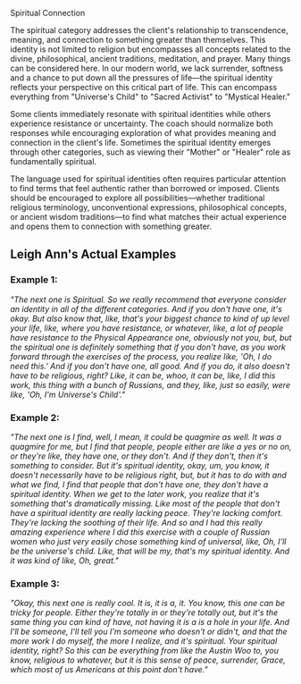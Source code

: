 Spiritual Connection

The spiritual category addresses the client's relationship to transcendence, meaning, and connection to something greater than themselves. This identity is not limited to religion but encompasses all concepts related to the divine, philosophical, ancient traditions, meditation, and prayer. Many things can be considered here. In our modern world, we lack surrender, softness and a chance to put down all the pressures of life—the spiritual identity reflects your perspective on this critical part of life. This can encompass everything from "Universe's Child" to "Sacred Activist" to "Mystical Healer."  

Some clients immediately resonate with spiritual identities while others experience resistance or uncertainty. The coach should normalize both responses while encouraging exploration of what provides meaning and connection in the client's life. Sometimes the spiritual identity emerges through other categories, such as viewing their "Mother" or "Healer" role as fundamentally spiritual.

The language used for spiritual identities often requires particular attention to find terms that feel authentic rather than borrowed or imposed. Clients should be encouraged to explore all possibilities—whether traditional religious terminology, unconventional expressions, philosophical concepts, or ancient wisdom traditions—to find what matches their actual experience and opens them to connection with something greater.  


## Leigh Ann's Actual Examples

### Example 1:

_"The next one is Spiritual. So we really recommend that everyone consider an identity in all of the different categories. And if you don't have one, it's okay. But also know that, like, that's your biggest chance to kind of up level your life, like, where you have resistance, or whatever, like, a lot of people have resistance to the Physical Appearance one, obviously not you, but, but the spiritual one is definitely something that if you don't have, as you work forward through the exercises of the process, you realize like, 'Oh, I do need this.' And if you don't have one, all good. And if you do, it also doesn't have to be religious, right? Like, it can be, whoo, it can be, like, I did this work, this thing with a bunch of Russians, and they, like, just so easily, were like, 'Oh, I'm Universe's Child'."_

### Example 2:

_"The next one is I find, well, I mean, it could be quagmire as well. It was a quagmire for me, but I find that people, people either are like a yes or no on, or they're like, they have one, or they don't. And if they don't, then it's something to consider. But it's spiritual identity, okay, um, you know, it doesn't necessarily have to be religious right, but, but it has to do with and what we find, I find that people that don't have one, they don't have a spiritual identity. When we get to the later work, you realize that it's something that's dramatically missing. Like most of the people that don't have a spiritual identity are really lacking peace. They're lacking comfort. They're lacking the soothing of their life. And so and I had this really amazing experience where I did this exercise with a couple of Russian women who just very easily chose something kind of universal, like, Oh, I'll be the universe's child. Like, that will be my, that's my spiritual identity. And it was kind of like, Oh, great."_

### Example 3:

_"Okay, this next one is really cool. It is, it is a, it. You know, this one can be tricky for people. Either they're totally in or they're totally out, but it's the same thing you can kind of have, not having it is a is a hole in your life. And I'll be someone, I'll tell you I'm someone who doesn't or didn't, and that the more work I do myself, the more I realize, and it's spiritual. Your spiritual identity, right? So this can be everything from like the Austin Woo to, you know, religious to whatever, but it is this sense of peace, surrender, Grace, which most of us Americans at this point don't have."_
